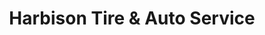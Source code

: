 ---
title: "Harbison Tire & Auto Service"
url: /trussville/harbison-tire-und-auto-service/
shop: Autowerkstatt
---